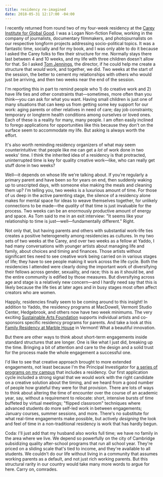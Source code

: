 ```yaml
---
title: residency re-imagined
date: 2018-05-31 12:17:00 -04:00
---
```


I recently returned from round two of my four-week residency at the [Carey Institute for Global Good](https://careyinstitute.org/programs/nonfiction/). I was a Logan Non-fiction Fellow, working in the company of journalists, documentary filmmakers, and photojournalists on our respective longform projects addressing socio-political topics. It was a fantastic time, socially and for my book, and I was only able to do it because I asked the Carey folks to flex their structure for me. Normally stays there last between 4 and 10 weeks, and my life with three children doesn't allow for that. So I asked [Tom Jennings](https://www.pbs.org/wgbh/frontline/person/tom-jennings/), the director, if he could help me create a structure that *would* work, and together, we did. Two weeks at the start of the session, the better to cement my relationships with others who would just be arriving, and then two weeks near the end of the session. 

I'm reporting this in part to remind people who 1) do creative work and 2) have life ties and other constraints that—sometimes, more often than you think—you can ask for what you want. Having small children is just one of many situations that can keep us from getting some key support for our work: aging parents or other relatives in need of care; day job constraints; temporary or longterm health conditions among ourselves or loved ones. Each of these is a reality for many, many people. I am often easily inclined to forego applications for opportunities like this because they don't on the surface seem to accommodate my life. But asking is always worth the effort.  

It's also worth reminding residency organizers of what may seem counterintuitive: that people like me can get a *lot* of work done in two weeks' time. I think the inherited idea of a residency is that protracted, uninterrupted time is key for quality creative work—like, who can really get stuff done in two weeks?

Well—it depends on whose life we're talking about. If you're regularly a primary parent and have been so for years on end, then suddenly waking up to unscripted days, with someone else making the meals and cleaning them up? I'm telling you, two weeks is a luxurious amount of time. For those of us deep in the active parenting stage, the silence of a residency alone makes for mental space for ideas to weave themselves together, for unlikely connections to be made—the *quality* of that time is just invaluable for the process. Two weeks can be an enormously productive amount of energy and space. As Tom said to me in an exit interview: "It seems like your relationship to time is just—well—fundamentally different." Right.

Not only that, but having parents and others with substantial work-life ties creates a positive heterogeneity among residencies as cultures. In my two sets of two weeks at the Carey, and over two weeks as a fellow at Yaddo, I had many conversations with younger artists about managing life and family, about choices and timing and finances. Those artists without significant ties need to see creative work being carried on in various stages of life; they have to see people making it work across the life cycle. Both the residencies I attended were clearly doing the important work of diversifying their fellows across gender, sexuality, and race; this is as it should be, and the entire community is edified by those measures. But diversifying across age and stage is a relatively new concern—and I hardly need say that this is likely because the life ties at later ages and in busy stages most often affect creators who are women.

Happily, residencies finally seem to be coming around to this insight! In addition to Yaddo, the residency programs at MacDowell, Vermont Studio Center, Hedgebrook, and others now have two week minimums. The very exciting [Sustainable Arts Foundation](http://www.sustainableartsfoundation.org/) supports individual artists and co-sponsors specific residency programs for parents. And take a look at this [Family Residency at Marble House](http://www.marblehouseproject.org/family-friendly-residency-1/) in Vermont! What a beautiful innovation.

But there are other ways to think about short-term engagements inside standard structures that are longer. One is like what I just did, breaking up the time. Bringing a bit of attention and care to the design and a solid trust for the process made the whole engagement a successful one.

I'd like to see that creative approach brought to more extended engagements, not least because I'm the Principal Investigator for [a series of programs on my campus](http://www.olin.edu/collaborate/sketch-model/) that includes a residency. Our first application cycle included a strong signal that we would work with the right candidate on a creative solution about the timing, and we heard from a good number of people how grateful they were for that provision. There are lots of ways to think about altering the time of encounter over the course of an academic year, say, without a requirement to relocate: short, intensive bursts of time buffeted by virtual meetings; "flipped classroom" techniques where advanced students do more self-led work in between engagements; January courses, summer sessions, and more. There's no substitute for what real-time engagements make possible, but actively *designing* the look and feel of time in a non-traditional residency is work that has hardly begun.

Coda: I'll just add that my husband also works full time; we have no family in the area where we live. We depend so powerfully on the city of Cambridge subsidizing quality after-school programs that run all school year. They're priced on a sliding scale that's tied to income, and they're available to all students. We couldn't do our life without living in a community that assumes working parents as a default, and not just rich working parents. But this structural rarity in our country would take many more words to argue for here. Carry on, comrades.